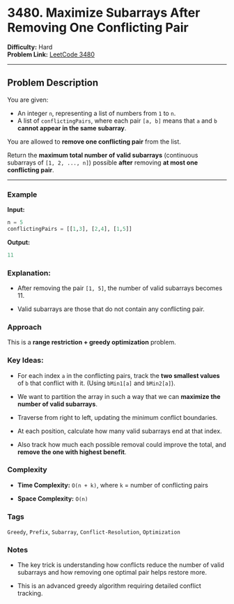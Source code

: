 # 3480. Maximize Subarrays After Removing One Conflicting Pair

**Difficulty:** Hard  
**Problem Link:** [LeetCode 3480](https://leetcode.com/problems/maximize-subarrays-after-removing-one-conflicting-pair/)

---

## Problem Description

You are given:
- An integer `n`, representing a list of numbers from `1` to `n`.
- A list of `conflictingPairs`, where each pair `[a, b]` means that `a` and `b` **cannot appear in the same subarray**.

You are allowed to **remove one conflicting pair** from the list.

Return the **maximum total number of valid subarrays** (continuous subarrays of `[1, 2, ..., n]`) possible **after** removing **at most one conflicting pair**.

---

### Example

**Input:**
```python
n = 5
conflictingPairs = [[1,3], [2,4], [1,5]]
```

**Output:**
```python
11
```

### Explanation:

- After removing the pair `[1, 5]`, the number of valid subarrays becomes 11.

- Valid subarrays are those that do not contain any conflicting pair.

### Approach
This is a **range restriction + greedy optimization** problem.

### Key Ideas:

- For each index `a` in the conflicting pairs, track the **two smallest values** of `b` that conflict with it.
(Using `bMin1[a]` and `bMin2[a]`).

- We want to partition the array in such a way that we can **maximize the number of valid subarrays**.

- Traverse from right to left, updating the minimum conflict boundaries.

- At each position, calculate how many valid subarrays end at that index.

- Also track how much each possible removal could improve the total, and **remove the one with highest benefit**.

### Complexity

- **Time Complexity:** `O(n + k)`, where `k` = number of conflicting pairs

- **Space Complexity:** `O(n)`

### Tags

`Greedy`, `Prefix`, `Subarray`, `Conflict-Resolution`, `Optimization`

### Notes

- The key trick is understanding how conflicts reduce the number of valid subarrays and how removing one optimal pair helps restore more.

- This is an advanced greedy algorithm requiring detailed conflict tracking.